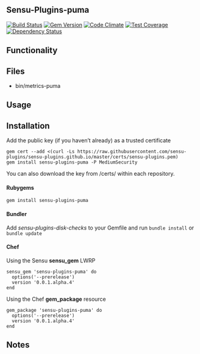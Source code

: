 ## Sensu-Plugins-puma

[![Build Status](https://travis-ci.org/sensu-plugins/sensu-plugins-puma.svg?branch=master)](https://travis-ci.org/sensu-plugins/sensu-plugins-puma)
[![Gem Version](https://badge.fury.io/rb/sensu-plugins-puma.svg)](http://badge.fury.io/rb/sensu-plugins-puma)
[![Code Climate](https://codeclimate.com/github/sensu-plugins/sensu-plugins-puma/badges/gpa.svg)](https://codeclimate.com/github/sensu-plugins/sensu-plugins-puma)
[![Test Coverage](https://codeclimate.com/github/sensu-plugins/sensu-plugins-puma/badges/coverage.svg)](https://codeclimate.com/github/sensu-plugins/sensu-plugins-puma)
[![Dependency Status](https://gemnasium.com/sensu-plugins/sensu-plugins-puma.svg)](https://gemnasium.com/sensu-plugins/sensu-plugins-puma)

## Functionality

## Files
 * bin/metrics-puma

## Usage

## Installation

Add the public key (if you haven’t already) as a trusted certificate

```
gem cert --add <(curl -Ls https://raw.githubusercontent.com/sensu-plugins/sensu-plugins.github.io/master/certs/sensu-plugins.pem)
gem install sensu-plugins-puma -P MediumSecurity
```

You can also download the key from /certs/ within each repository.

#### Rubygems

`gem install sensu-plugins-puma`

#### Bundler

Add *sensu-plugins-disk-checks* to your Gemfile and run `bundle install` or `bundle update`

#### Chef

Using the Sensu **sensu_gem** LWRP
```
sensu_gem 'sensu-plugins-puma' do
  options('--prerelease')
  version '0.0.1.alpha.4'
end
```

Using the Chef **gem_package** resource
```
gem_package 'sensu-plugins-puma' do
  options('--prerelease')
  version '0.0.1.alpha.4'
end
```

## Notes

[1]:[https://travis-ci.org/sensu-plugins/sensu-plugins-puma]
[2]:[http://badge.fury.io/rb/sensu-plugins-puma]
[3]:[https://codeclimate.com/github/sensu-plugins/sensu-plugins-puma]
[4]:[https://codeclimate.com/github/sensu-plugins/sensu-plugins-puma]
[5]:[https://gemnasium.com/sensu-plugins/sensu-plugins-puma]
